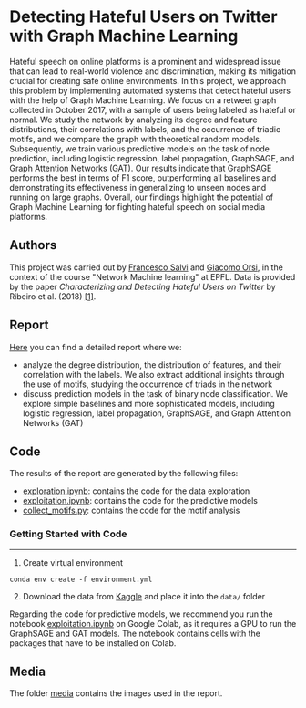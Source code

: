 # Detecting Hateful Users on Twitter with Graph Machine Learning

Hateful speech on online platforms is a prominent and widespread issue that can lead to real-world violence and discrimination, making its mitigation crucial for creating safe online environments. In this project, we approach this problem by implementing automated systems that detect hateful users with the help of Graph Machine Learning. We focus on a retweet graph collected in October 2017, with a sample of users being labeled as hateful or normal. We study the network by analyzing its degree and feature distributions, their correlations with labels, and the occurrence of triadic motifs, and we compare the graph with theoretical random models. Subsequently, we train various predictive models on the task of node prediction, including logistic regression, label propagation, GraphSAGE, and Graph Attention Networks (GAT). Our results indicate that GraphSAGE performs the best in terms of F1 score, outperforming all baselines and demonstrating its effectiveness in generalizing to unseen nodes and running on large graphs. Overall, our findings highlight the potential of Graph Machine Learning for fighting hateful speech on social media platforms.

## Authors
This project was carried out by [Francesco Salvi](https://github.com/frasalvi) and [Giacomo Orsi](https://github.com/giacomoorsi), in the context of the course "Network Machine learning" at EPFL. Data is provided by the paper *Characterizing and Detecting Hateful Users on Twitter* by Ribeiro et al. (2018) [[1]](https://arxiv.org/abs/1803.08977).

## Report
[Here](report.pdf) you can find a detailed report where we: 
- analyze the degree distribution, the distribution of features, and their correlation with the labels. We also extract additional insights through the use of motifs, studying the occurrence of triads in the network
- discuss prediction models in the task of binary node classification. We explore simple baselines and more sophisticated models, including logistic regression, label propagation, GraphSAGE, and Graph Attention Networks (GAT)

## Code 
The results of the report are generated by the following files:
- [exploration.ipynb](src/exploration.ipynb): contains the code for the data exploration
- [exploitation.ipynb](src/exploitation.ipynb): contains the code for the predictive models
- [collect_motifs.py](src/collect_motifs.py): contains the code for the motif analysis

### Getting Started with Code
------------
1. Create virtual environment
```
conda env create -f environment.yml
```

2. Download the data from [Kaggle](https://www.kaggle.com/datasets/manoelribeiro/hateful-users-on-twitter) and place it into the ```data/``` folder

Regarding the code for predictive models, we recommend you run the notebook [exploitation.ipynb](src/exploitation.ipynb) on Google Colab, as it requires a GPU to run the GraphSAGE and GAT models. The notebook contains cells with the packages that have to be installed on Colab.

## Media
The folder [media](media/) contains the images used in the report.

